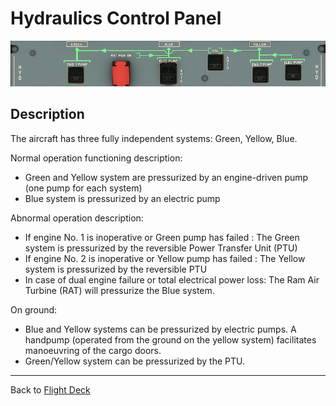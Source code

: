 # Hydraulics Control Panel



![Hydraulic Control Panel](../../assets/a32nx-briefing/Hyd_panel.png "Hydraulic Control Panel")

## Description

The aircraft has three fully independent systems: Green, Yellow, Blue.

Normal operation functioning description:

- Green and Yellow system are pressurized by an engine-driven pump (one pump for each system)
- Blue system is pressurized by an electric pump

Abnormal operation description:

- If engine No. 1 is inoperative or Green pump has failed : The Green system is pressurized by the reversible Power Transfer Unit (PTU)
- If engine No. 2 is inoperative or Yellow pump has failed : The Yellow system is pressurized by the reversible PTU
- In case of dual engine failure or total electrical power loss:
The Ram Air Turbine (RAT) will pressurize the Blue system.

On ground:

- Blue and Yellow systems can be pressurized by electric pumps.
A handpump (operated from the ground on the yellow system) facilitates manoeuvring of the cargo doors.
- Green/Yellow system can be pressurized by the PTU.

---

Back to [Flight Deck](../flight-deck.md)

